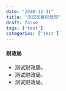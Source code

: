```yaml
---
date: "2020-11-11"
title: "测试文章财政局"
draft: false
tags: ['test']
categories: ['test']
---
```


#### 财政局 

- 测试财政局。
- 测试财政局。
- 测试财政局。
